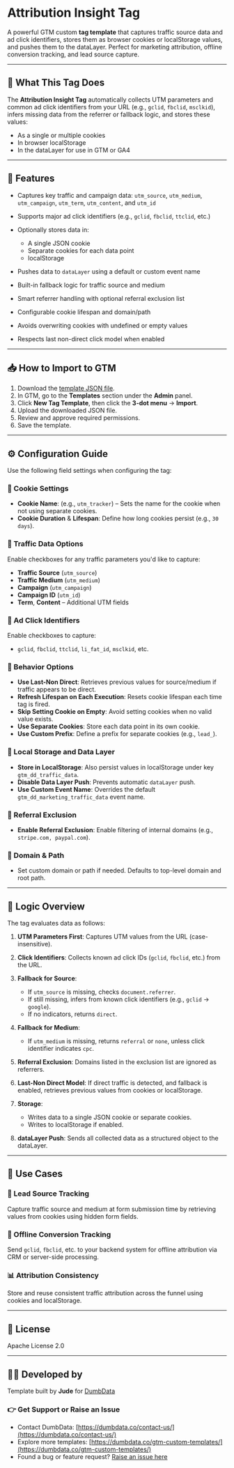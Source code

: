 # Attribution Insight Tag

A powerful GTM custom **tag template** that captures traffic source data and ad click identifiers, stores them as browser cookies or localStorage values, and pushes them to the dataLayer. Perfect for marketing attribution, offline conversion tracking, and lead source capture.

---

## 🚀 What This Tag Does

The **Attribution Insight Tag** automatically collects UTM parameters and common ad click identifiers from your URL (e.g., `gclid`, `fbclid`, `msclkid`), infers missing data from the referrer or fallback logic, and stores these values:

* As a single or multiple cookies
* In browser localStorage
* In the dataLayer for use in GTM or GA4

---

## 🔧 Features

* Captures key traffic and campaign data: `utm_source`, `utm_medium`, `utm_campaign`, `utm_term`, `utm_content`, and `utm_id`
* Supports major ad click identifiers (e.g., `gclid`, `fbclid`, `ttclid`, etc.)
* Optionally stores data in:

  * A single JSON cookie
  * Separate cookies for each data point
  * localStorage
* Pushes data to `dataLayer` using a default or custom event name
* Built-in fallback logic for traffic source and medium
* Smart referrer handling with optional referral exclusion list
* Configurable cookie lifespan and domain/path
* Avoids overwriting cookies with undefined or empty values
* Respects last non-direct click model when enabled

---

## 📥 How to Import to GTM

1. Download the [template JSON file](#).
2. In GTM, go to the **Templates** section under the **Admin** panel.
3. Click **New Tag Template**, then click the **3-dot menu** → **Import**.
4. Upload the downloaded JSON file.
5. Review and approve required permissions.
6. Save the template.

---

## ⚙️ Configuration Guide

Use the following field settings when configuring the tag:

### 🔹 Cookie Settings

* **Cookie Name**: (e.g., `utm_tracker`) – Sets the name for the cookie when not using separate cookies.
* **Cookie Duration** & **Lifespan**: Define how long cookies persist (e.g., `30 days`).

### 🔹 Traffic Data Options

Enable checkboxes for any traffic parameters you'd like to capture:

* **Traffic Source** (`utm_source`)
* **Traffic Medium** (`utm_medium`)
* **Campaign** (`utm_campaign`)
* **Campaign ID** (`utm_id`)
* **Term**, **Content** – Additional UTM fields

### 🔹 Ad Click Identifiers

Enable checkboxes to capture:

* `gclid`, `fbclid`, `ttclid`, `li_fat_id`, `msclkid`, etc.

### 🔹 Behavior Options

* **Use Last-Non Direct**: Retrieves previous values for source/medium if traffic appears to be direct.
* **Refresh Lifespan on Each Execution**: Resets cookie lifespan each time tag is fired.
* **Skip Setting Cookie on Empty**: Avoid setting cookies when no valid value exists.
* **Use Separate Cookies**: Store each data point in its own cookie.
* **Use Custom Prefix**: Define a prefix for separate cookies (e.g., `lead_`).

### 🔹 Local Storage and Data Layer

* **Store in LocalStorage**: Also persist values in localStorage under key `gtm_dd_traffic_data`.
* **Disable Data Layer Push**: Prevents automatic `dataLayer` push.
* **Use Custom Event Name**: Overrides the default `gtm_dd_marketing_traffic_data` event name.

### 🔹 Referral Exclusion

* **Enable Referral Exclusion**: Enable filtering of internal domains (e.g., `stripe.com, paypal.com`).

### 🔹 Domain & Path

* Set custom domain or path if needed. Defaults to top-level domain and root path.

---

## 🧠 Logic Overview

The tag evaluates data as follows:

1. **UTM Parameters First**: Captures UTM values from the URL (case-insensitive).
2. **Click Identifiers**: Collects known ad click IDs (`gclid`, `fbclid`, etc.) from the URL.
3. **Fallback for Source**:

   * If `utm_source` is missing, checks `document.referrer`.
   * If still missing, infers from known click identifiers (e.g., `gclid` → `google`).
   * If no indicators, returns `direct`.
4. **Fallback for Medium**:

   * If `utm_medium` is missing, returns `referral` or `none`, unless click identifier indicates `cpc`.
5. **Referral Exclusion**: Domains listed in the exclusion list are ignored as referrers.
6. **Last-Non Direct Model**: If direct traffic is detected, and fallback is enabled, retrieves previous values from cookies or localStorage.
7. **Storage**:

   * Writes data to a single JSON cookie or separate cookies.
   * Writes to localStorage if enabled.
8. **dataLayer Push**: Sends all collected data as a structured object to the dataLayer.

---

## 💼 Use Cases

### 📄 Lead Source Tracking

Capture traffic source and medium at form submission time by retrieving values from cookies using hidden form fields.

### 🔁 Offline Conversion Tracking

Send `gclid`, `fbclid`, etc. to your backend system for offline attribution via CRM or server-side processing.

### 📊 Attribution Consistency

Store and reuse consistent traffic attribution across the funnel using cookies and localStorage.

---

## 📄 License

Apache License 2.0

---

## 👨‍💻 Developed by

Template built by **Jude** for [DumbData](https://dumbdata.co/)

### 👉 Get Support or Raise an Issue

* Contact DumbData: [https://dumbdata.co/contact-us/](https://dumbdata.co/contact-us/)
* Explore more templates: [https://dumbdata.co/gtm-custom-templates/](https://dumbdata.co/gtm-custom-templates/)
* Found a bug or feature request? [Raise an issue here](#)
